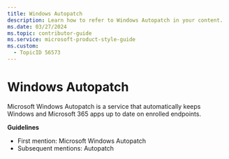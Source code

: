 ```yaml
---
title: Windows Autopatch
description: Learn how to refer to Windows Autopatch in your content.
ms.date: 03/27/2024
ms.topic: contributor-guide
ms.service: microsoft-product-style-guide
ms.custom:
  - TopicID 56573
---
```



# Windows Autopatch

Microsoft Windows Autopatch is a service that automatically keeps Windows and Microsoft 365 apps up to date on enrolled endpoints.

**Guidelines**

- First mention: Microsoft Windows Autopatch
- Subsequent mentions: Autopatch


